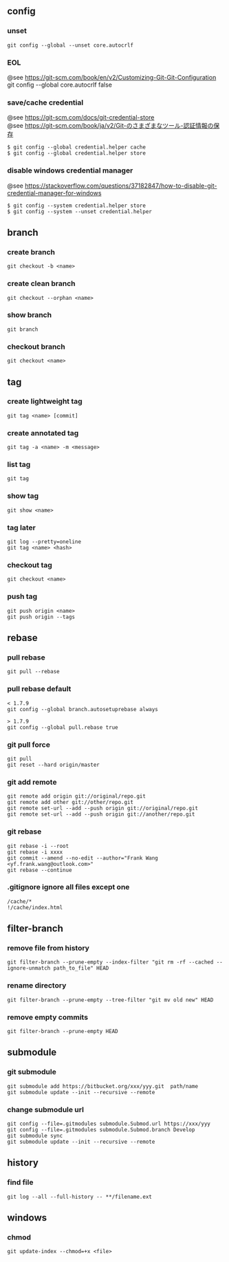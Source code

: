  config
-------------------
### unset
	git config --global --unset core.autocrlf

### EOL
@see https://git-scm.com/book/en/v2/Customizing-Git-Git-Configuration
	git config --global core.autocrlf false

### save/cache credential
@see https://git-scm.com/docs/git-credential-store  
@see https://git-scm.com/book/ja/v2/Git-のさまざまなツール-認証情報の保存  

	$ git config --global credential.helper cache
	$ git config --global credential.helper store

### disable windows credential manager
@see https://stackoverflow.com/questions/37182847/how-to-disable-git-credential-manager-for-windows

	$ git config --system credential.helper store
	$ git config --system --unset credential.helper


 branch
--------------------
### create branch
	git checkout -b <name>

### create clean branch
	git checkout --orphan <name>

### show branch
	git branch

### checkout branch
	git checkout <name>


 tag
------------------------- 
### create lightweight tag
	git tag <name> [commit]

### create annotated tag
	git tag -a <name> -m <message>

### list tag
	git tag

### show tag
	git show <name>

### tag later
	git log --pretty=oneline
	git tag <name> <hash>

### checkout tag
	git checkout <name>

### push tag
	git push origin <name>
	git push origin --tags

 rebase
------------------------
### pull rebase
	git pull --rebase

### pull rebase default
	< 1.7.9
	git config --global branch.autosetuprebase always

	> 1.7.9
	git config --global pull.rebase true

### git pull force
	git pull
	git reset --hard origin/master

### git add remote
	git remote add origin git://original/repo.git
	git remote add other git://other/repo.git
	git remote set-url --add --push origin git://original/repo.git
	git remote set-url --add --push origin git://another/repo.git

### git rebase
	git rebase -i --root
	git rebase -i xxxx
	git commit --amend --no-edit --author="Frank Wang <yf.frank.wang@outlook.com>"
	git rebase --continue

### .gitignore ignore all files except one
	/cache/*
	!/cache/index.html


 filter-branch
------------------------------------
### remove file from history
	git filter-branch --prune-empty --index-filter "git rm -rf --cached --ignore-unmatch path_to_file" HEAD


### rename directory
	git filter-branch --prune-empty --tree-filter "git mv old new" HEAD

### remove empty commits
	git filter-branch --prune-empty HEAD


 submodule
------------------------------------
### git submodule
	git submodule add https://bitbucket.org/xxx/yyy.git  path/name
	git submodule update --init --recursive --remote

### change submodule url
	git config --file=.gitmodules submodule.Submod.url https://xxx/yyy
	git config --file=.gitmodules submodule.Submod.branch Develop
	git submodule sync
	git submodule update --init --recursive --remote


 history
-------------------------------------
### find file
	git log --all --full-history -- **/filename.ext


 windows
-------------------------------------
### chmod
	git update-index --chmod=+x <file>
